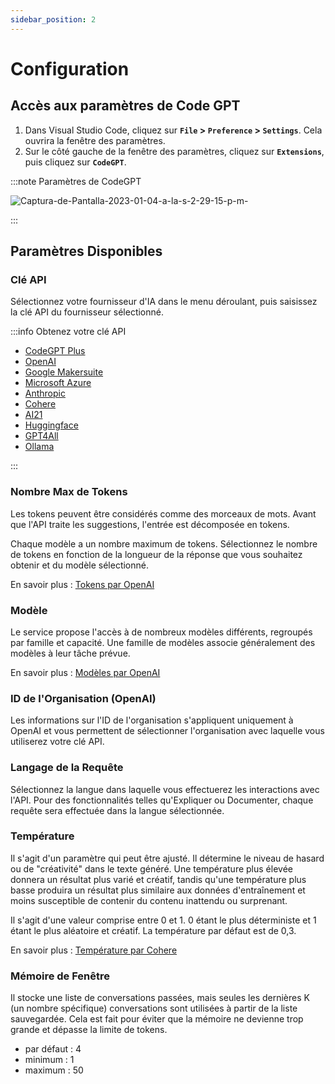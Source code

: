 ```yaml
---
sidebar_position: 2
---
```


# Configuration

## Accès aux paramètres de Code GPT
1. Dans Visual Studio Code, cliquez sur **`File` > `Preference` > `Settings`**. Cela ouvrira la fenêtre des paramètres.
2. Sur le côté gauche de la fenêtre des paramètres, cliquez sur **`Extensions`**, puis cliquez sur **`CodeGPT`**.

:::note Paramètres de CodeGPT

![Captura-de-Pantalla-2023-01-04-a-la-s-2-29-15-p-m-](https://github-production-user-asset-6210df.s3.amazonaws.com/6216945/274431737-b31ae5a8-8636-4a75-a32b-79062d0087de.png)

:::

## Paramètres Disponibles

### Clé API

Sélectionnez votre fournisseur d'IA dans le menu déroulant, puis saisissez la clé API du fournisseur sélectionné.

:::info Obtenez votre clé API

- [CodeGPT Plus](/docs/tutorial-ai-providers/judini)
- [OpenAI](/docs/tutorial-ai-providers/openai)
- [Google Makersuite](/docs/tutorial-ai-providers/google)
- [Microsoft Azure](/docs/tutorial-ai-providers/microsoft-azure)
- [Anthropic](/docs/tutorial-ai-providers/anthropic)
- [Cohere](/docs/tutorial-ai-providers/cohere)
- [AI21](/docs/tutorial-ai-providers/ai21)
- [Huggingface](/docs/tutorial-ai-providers/huggingface)
- [GPT4All](/docs/tutorial-ai-providers/gpt4all)
- [Ollama](/docs/tutorial-ai-providers/judini)
  
:::

### Nombre Max de Tokens
Les tokens peuvent être considérés comme des morceaux de mots. Avant que l'API traite les suggestions, l'entrée est décomposée en tokens.

Chaque modèle a un nombre maximum de tokens. Sélectionnez le nombre de tokens en fonction de la longueur de la réponse que vous souhaitez obtenir et du modèle sélectionné.

En savoir plus : [Tokens par OpenAI](https://help.openai.com/en/articles/4936856-what-are-tokens-and-how-to-count-them)

### Modèle
Le service propose l'accès à de nombreux modèles différents, regroupés par famille et capacité. Une famille de modèles associe généralement des modèles à leur tâche prévue.

En savoir plus : [Modèles par OpenAI](https://beta.openai.com/docs/models/overview)

### ID de l'Organisation (OpenAI)
Les informations sur l'ID de l'organisation s'appliquent uniquement à OpenAI et vous permettent de sélectionner l'organisation avec laquelle vous utiliserez votre clé API.

### Langage de la Requête
Sélectionnez la langue dans laquelle vous effectuerez les interactions avec l'API. Pour des fonctionnalités telles qu'Expliquer ou Documenter, chaque requête sera effectuée dans la langue sélectionnée.

### Température
Il s'agit d'un paramètre qui peut être ajusté. Il détermine le niveau de hasard ou de "créativité" dans le texte généré. Une température plus élevée donnera un résultat plus varié et créatif, tandis qu'une température plus basse produira un résultat plus similaire aux données d'entraînement et moins susceptible de contenir du contenu inattendu ou surprenant.

Il s'agit d'une valeur comprise entre 0 et 1. 0 étant le plus déterministe et 1 étant le plus aléatoire et créatif. La température par défaut est de 0,3.

En savoir plus : [Température par Cohere](https://docs.cohere.ai/docs/temperature)

### Mémoire de Fenêtre

Il stocke une liste de conversations passées, mais seules les dernières K (un nombre spécifique) conversations sont utilisées à partir de la liste sauvegardée. Cela est fait pour éviter que la mémoire ne devienne trop grande et dépasse la limite de tokens.

- par défaut : 4
- minimum : 1
- maximum : 50

